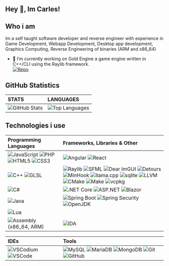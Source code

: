 ## Hey 👋, Im Carles!

## Who i am
Im a self taught software developer and reverse engineer with experience in Game Development, Webapp Development, Desktop app development, Graphics Computing, Reverse Engineering of binaries (ARM and x86_64)

- 🔭 I’m currently working on Gold Engine a game engine written in C++/CLI using the Raylib framework. <br>
[![Repo](https://github-readme-stats.vercel.app/api/pin/?username=carlesgarceran&repo=goldengine&theme=tokyonight)](https://github.com/carlesgarceran/goldengine)


## GitHub Statistics

|   STATS    |   LANGUAGES    |
|:-----------|:---------------|
| ![GitHub Stats](https://github-readme-stats.vercel.app/api?username=CarlesGarceran&show_icons=true&theme=tokyonight) | ![Top Languages](https://github-readme-stats.vercel.app/api/top-langs/?username=CarlesGarceran&layout=pie&theme=tokyonight) |

## Technologies i use

|    Programming Languages   |   Frameworks, Libraries & Other    |
|:----------------------------|:----------------------------------|
| ![JavaScript](https://img.shields.io/badge/-JavaScript-F7DF1E?style=for-the-badge&logo=javascript&logoColor=black) ![PHP](https://img.shields.io/badge/-PHP-777BB4?style=for-the-badge&logo=php&logoColor=white) ![HTML5](https://img.shields.io/badge/-HTML5-E34F26?style=for-the-badge&logo=html5&logoColor=white) ![CSS3](https://img.shields.io/badge/-CSS3-1572B6?style=for-the-badge&logo=css3&logoColor=white) | ![Angular](https://img.shields.io/badge/Angular-BF2E85?style=for-the-badge&logo=angular&logoColor=white) ![React](https://img.shields.io/badge/React-09AAE3?style=for-the-badge&logo=react&logoColor=white)
|  ![C++](https://img.shields.io/badge/C++-07A6E0?style=for-the-badge&logo=cplusplus&logoColor=white) ![GLSL](https://img.shields.io/badge/GLSL-005FA1?style=for-the-badge&logo=opengl&logoColor=white) | ![Raylib](https://img.shields.io/badge/Raylib-000000?style=for-the-badge&logo=raylib&logoColor=white) ![SFML](https://img.shields.io/badge/SFML-2DA813?style=for-the-badge&logo=SFML&logoColor=white) ![Dear ImGUI](https://img.shields.io/badge/Dear's_ImGui-000000?style=for-the-badge&logo=framework&logoColor=white) ![Detours](https://img.shields.io/badge/Detours-000000?style=for-the-badge&logo=framework&logoColor=white) ![MinHook](https://img.shields.io/badge/MinHook-000000?style=for-the-badge&logo=framework&logoColor=white) ![llama.cpp](https://img.shields.io/badge/llama.cpp-000000?style=for-the-badge&logo=ollama&logoColor=white) ![sqlite](https://img.shields.io/badge/SQLite-003B57?style=for-the-badge&logo=sqlite&logoColor=white) ![LLVM](https://img.shields.io/badge/LLVM-262D3A?style=for-the-badge&logo=llvm&logoColor=white) ![CMake](https://img.shields.io/badge/CMake-064F8C?style=for-the-badge&logo=cmake&logoColor=white) ![Make](https://img.shields.io/badge/Make-6D00CC?style=for-the-badge&logo=make&logoColor=white) ![vcpkg](https://img.shields.io/badge/VCPKG-003B57?style=for-the-badge&logo=framework&logoColor=white)
|  ![C#](https://img.shields.io/badge/-C%23-239120?style=for-the-badge&logo=.net&logoColor=white) | ![.NET Core](https://img.shields.io/badge/.NET_Core-420782?style=for-the-badge&logo=.net&logoColor=white) ![ASP.NET](https://img.shields.io/badge/ASP.NET-420782?style=for-the-badge&logo=.net&logoColor=white) ![Blazor](https://img.shields.io/badge/Blazor-420782?style=for-the-badge&logo=blazor&logoColor=white)
|  ![Java](https://img.shields.io/badge/-Java-239120?style=for-the-badge&logo=coffeescript&logoColor=white) | ![Spring Boot](https://img.shields.io/badge/Spring_Boot-6DB33F?style=for-the-badge&logo=springboot&logoColor=white) ![Spring Security](https://img.shields.io/badge/Spring_Security-6DB33F?style=for-the-badge&logo=springsecurity&logoColor=white) ![OpenJDK](https://img.shields.io/badge/OpenJDK-000000?style=for-the-badge&logo=openjdk&logoColor=white) 
|  ![Lua](https://img.shields.io/badge/Lua-0B1078?style=for-the-badge&logo=lua&logoColor=white)
|  ![Assembly (x86_64, ARM)](https://img.shields.io/badge/Assembly_(x86__64,_ARM)-654FF0?style=for-the-badge&logo=webassembly&logoColor=white) | ![IDA](https://img.shields.io/badge/IDA_(The_Interactive_Disassembler)-654FF0?style=for-the-badge&logo=webassembly&logoColor=white) |

|   IDEs   |   Tools   |
|:----------|:-----------|
| ![VSCodium](https://img.shields.io/badge/-VSCodium-2F80ED?style=for-the-badge&logo=vscodium&logoColor=white) ![VSCode](https://img.shields.io/badge/-Visual_Studio_Code-2F80ED?style=for-the-badge&logo=vscodium&logoColor=white) | ![MySQL](https://img.shields.io/badge/-MySQL-4479A1?style=for-the-badge&logo=mysql&logoColor=white) ![MariaDB](https://img.shields.io/badge/-MariaDB-003545?style=for-the-badge&logo=mariadb&logoColor=white) ![MongoDB](https://img.shields.io/badge/-MongoDB-47A248?style=for-the-badge&logo=mongodb&logoColor=white) ![Git](https://img.shields.io/badge/-Git-F05032?style=for-the-badge&logo=git&logoColor=white) ![GitHub](https://img.shields.io/badge/-GitHub-181717?style=for-the-badge&logo=github&logoColor=white)

<!--
**CarlesGarceran/CarlesGarceran** is a ✨ _special_ ✨ repository because its `README.md` (this file) appears on your GitHub profile.

Here are some ideas to get you started:

[!Virtualbox](https://img.shields.io/badge/-VM_VirtualBox-0095D5?style=flat-square&logo=virtualbox&logoColor=white) [!vmware](https://img.shields.io/badge/VMWare-0095D5?style=flat-square&logo=vmware&logoColor=white) [!Neovim](https://img.shields.io/badge/Neovim-0095D5?style=flat-square&logo=neovim&logoColor=white) [!Vim](https://img.shields.io/badge/Vim-0095D5?style=flat-square&logo=vim&logoColor=white)

- 🌱 I’m currently learning ...
- 👯 I’m looking to collaborate on ...
- 🤔 I’m looking for help with ...
- 💬 Ask me about ...
- 📫 How to reach me: ...
- 😄 Pronouns: ...
- ⚡ Fun fact: ...
-->
